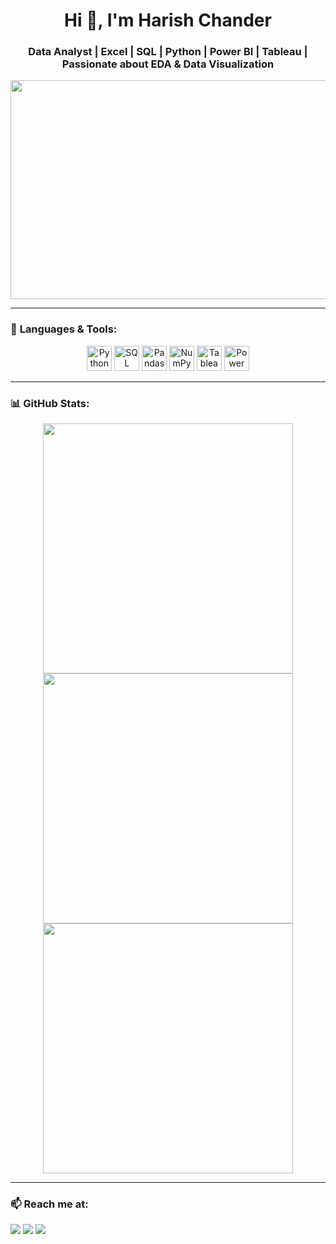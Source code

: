 <h1 align="center"> Hi 👋, I'm Harish Chander </h1>
<h3 align="center">Data Analyst | Excel | SQL | Python | Power BI | Tableau | Passionate about EDA & Data Visualization</h3>

<p align="center">
  <img src="https://raw.githubusercontent.com/yourusername/yourrepo/main/yourimage.png" width="600" height="350"/>
</p>

---

### 🚀 **Languages & Tools:**
<p align="center">
  <img src="https://cdn.jsdelivr.net/gh/devicons/devicon/icons/python/python-original.svg" alt="Python" width="40" height="40"/> 
  <img src="https://cdn.jsdelivr.net/gh/devicons/devicon/icons/sqlite/sqlite-original.svg" alt="SQL" width="40" height="40"/> 
  <img src="https://cdn.jsdelivr.net/gh/devicons/devicon/icons/pandas/pandas-original.svg" alt="Pandas" width="40" height="40"/> 
  <img src="https://cdn.jsdelivr.net/gh/devicons/devicon/icons/numpy/numpy-original.svg" alt="NumPy" width="40" height="40"/> 
  <img src="https://cdn.jsdelivr.net/gh/devicons/devicon/icons/tableau/tableau-original.svg" alt="Tableau" width="40" height="40"/> 
  <img src="https://cdn.jsdelivr.net/gh/devicons/devicon/icons/powerbi/powerbi-original.svg" alt="Power BI" width="40" height="40"/> 
</p>

---

### 📊 **GitHub Stats:**
<p align="center">
  <img src="https://github-readme-stats.vercel.app/api?username=Harishsharmaa13&show_icons=true&theme=radical" width="400"/>
  <img src="https://github-readme-streak-stats.herokuapp.com/?user=Harishsharmaa13&theme=radical" width="400"/>
  <img src="https://github-readme-stats.vercel.app/api/top-langs/?username=Harishsharmaa13&layout=compact&theme=radical" width="400"/>
</p>

---

### 📫 **Reach me at:**  
<p align="left">
  <a href="mailto:your.email@example.com"><img src="https://img.shields.io/badge/Email-D14836?style=flat-square&logo=gmail&logoColor=white"/></a>  
  <a href="https://linkedin.com/in/harishsharmaa13"><img src="https://img.shields.io/badge/LinkedIn-0077B5?style=flat-square&logo=linkedin&logoColor=white"/></a>  
  <a href="https://github.com/Harishsharmaa13"><img src="https://img.shields.io/badge/GitHub-181717?style=flat-square&logo=github&logoColor=white"/></a>  
</p>

